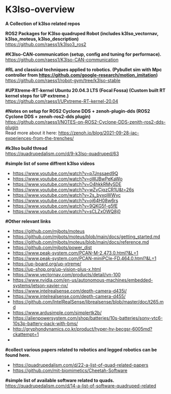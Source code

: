 # K3lso-overview
**A Collection of k3lso related repos**

**ROS2 Packages for K3lso quadruped Robot (includes k3lso_vectornav, k3lso_moteus, k3lso_description)**  
https://github.com/raess1/k3lso3_ros2  

**#K3lso-CAN-communication (setup, config and tuning for performace).**    
https://github.com/raess1/K3lso-CAN-communication  

**#RL and classical techniques applied to robotics.  (Pybullet sim with Mpc controller from https://github.com/google-research/motion_imitation)**  
https://github.com/raess1/robot-gym/tree/k3lso-stable  

**#UPXtreme-RT-kernel Ubuntu 20.04.3 LTS (Focal Fossa) (Custom built RT kernel steps for UP extreme.)**  
https://github.com/raess1/UPxtreme-RT-kernel-20.04

**#Notes on setup for ROS2 Cyclone DDS + zenoh-plugin-dds (ROS2 Cyclone DDS + zenoh-ros2-dds plugin)**    
https://github.com/raess1/NOTES-on-ROS2-Cyclone-DDS-zenith-ros2-dds-plugin  
Read more about it here: https://zenoh.io/blog/2021-09-28-iac-experiences-from-the-trenches/


**#k3lso build thread**  
https://quadrupedalism.com/d/9-k3lso-quadruped/63

**#simple list of some diffrent k3lso videos**
- https://www.youtube.com/watch?v=p7Jnssaed9Q
- https://www.youtube.com/watch?v=oWJBwPeKaWo
- https://www.youtube.com/watch?v=O4hkkRMySDE
- https://www.youtube.com/watch?v=wZvCjqzCR1U&t=26s
- https://www.youtube.com/watch?v=2s_byxqWWyc
- https://www.youtube.com/watch?v=oj64H08w6rs
- https://www.youtube.com/watch?v=9QKG5f-g5fE
- https://www.youtube.com/watch?v=sCLZxOWQ8j0




**#Other relevant links**   
- https://github.com/mjbots/moteus
- https://github.com/mjbots/moteus/blob/main/docs/getting_started.md
- https://github.com/mjbots/moteus/blob/main/docs/reference.md
- https://github.com/mjbots/power_dist
- https://www.peak-system.com/PCAN-M-2.473.0.html?&L=1
- https://www.peak-system.com/PCAN-miniPCIe-FD.464.0.html?&L=1
- https://up-board.org/up-xtreme/
- https://up-shop.org/up-vision-plus-x.html
- https://www.vectornav.com/products/detail/vn-100
- https://www.nvidia.com/en-us/autonomous-machines/embedded-systems/jetson-xavier-nx/
- https://www.intelrealsense.com/depth-camera-d435i/
- https://www.intelrealsense.com/depth-camera-d455/
- https://github.com/IntelRealSense/librealsense/blob/master/doc/t265.md
- https://www.ardusimple.com/simplertk2b/
- https://alienpowersystem.com/shop/batteries/10s-batteries/sony-vtc6-10s3p-battery-pack-with-bms/
- http://gryphondynamics.co.kr/product/hyper-hv-becgsr-6005md?ckattempt=1
-




**#collect various papers related to robotics and legged robotics can be found here.**    
- https://quadrupedalism.com/d/22-a-list-of-quad-related-papers  
- https://github.com/mit-biomimetics/Cheetah-Software

**#simple list of available software related to quads.**    
https://quadrupedalism.com/d/14-a-list-of-software-quadruped-related







